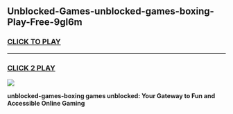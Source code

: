 
## Unblocked-Games-unblocked-games-boxing-Play-Free-9gl6m
<h3>
<a href="https://premium76.site?title=unblocked-games-boxing&ref=17A">CLICK TO PLAY</a></h3>
<hr>

<h3>
<a href="https://premium76.site?title=unblocked-games-boxing&ref=17A">CLICK 2 PLAY</a>
  
</h3>

<a href="https://premium76.site?title=unblocked-games-boxing&ref=17A"><img src="https://clearcache.store/games.png"></a>


**unblocked-games-boxing games unblocked: Your Gateway to Fun and Accessible Online Gaming**
